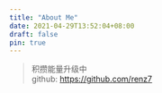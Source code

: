 ```yaml
---
title: "About Me"
date: 2021-04-29T13:52:04+08:00
draft: false
pin: true
---
```

> 积攒能量升级中  
> github: <https://github.com/renz7>